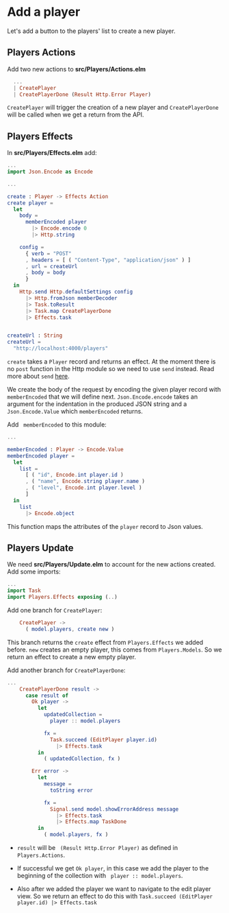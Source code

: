 # Add a player

Let's add a button to the players' list to create a new player.

## Players Actions

Add two new actions to __src/Players/Actions.elm__

```elm
  ...
  | CreatePlayer
  | CreatePlayerDone (Result Http.Error Player)
```

`CreatePlayer` will trigger the creation of a new player and `CreatePlayerDone` will be called when we get a return from the API.

## Players Effects

In __src/Players/Effects.elm__ add:

```elm
...
import Json.Encode as Encode

...

create : Player -> Effects Action
create player =
  let
    body =
      memberEncoded player
        |> Encode.encode 0
        |> Http.string

    config =
      { verb = "POST"
      , headers = [ ( "Content-Type", "application/json" ) ]
      , url = createUrl
      , body = body
      }
  in
    Http.send Http.defaultSettings config
      |> Http.fromJson memberDecoder
      |> Task.toResult
      |> Task.map CreatePlayerDone
      |> Effects.task


createUrl : String
createUrl =
  "http://localhost:4000/players"

```

`create` takes a `Player` record and returns an effect. At the moment there is no `post` function in the Http module so we need to use `send` instead. Read more about `send` [here](http://package.elm-lang.org/packages/evancz/elm-http/3.0.0/Http).

We create the body of the request by encoding the given player record with `memberEncoded` that we will define next. `Json.Encode.encode` takes an argument for the indentation in the produced JSON string and a `Json.Encode.Value` which `memberEncoded` returns.

Add ` memberEncoded` to this module:

```elm
...

memberEncoded : Player -> Encode.Value
memberEncoded player =
  let
    list =
      [ ( "id", Encode.int player.id )
      , ( "name", Encode.string player.name )
      , ( "level", Encode.int player.level )
      ]
  in
    list
      |> Encode.object
```

This function maps the attributes of the `player` record to Json values.

## Players Update

We need __src/Players/Update.elm__ to account for the new actions created. Add some imports:

```elm
...
import Task
import Players.Effects exposing (..)
```

Add one branch for `CreatePlayer`:

```elm
    CreatePlayer ->
      ( model.players, create new )
```

This branch returns the `create` effect from `Players.Effects` we added before. `new` creates an empty player, this comes from `Players.Models`. So we return an effect to create a new empty player.

Add another branch for `CreatePlayerDone`:

```elm
...
    CreatePlayerDone result ->
      case result of
        Ok player ->
          let
            updatedCollection =
              player :: model.players

            fx =
              Task.succeed (EditPlayer player.id)
                |> Effects.task
          in
            ( updatedCollection, fx )

        Err error ->
          let
            message =
              toString error

            fx =
              Signal.send model.showErrorAddress message
                |> Effects.task
                |> Effects.map TaskDone
          in
            ( model.players, fx )
```

- `result` will be ` (Result Http.Error Player)` as defined in `Players.Actions`.

- If successful we get `Ok player`, in this case we add the player to the beginning of the collection with ` player :: model.players`.

- Also after we added the player we want to navigate to the edit player view. So we return an effect to do this with `Task.succeed (EditPlayer player.id) |> Effects.task`

